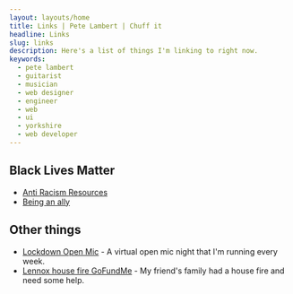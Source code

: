 ```yaml
---
layout: layouts/home
title: Links | Pete Lambert | Chuff it
headline: Links
slug: links
description: Here's a list of things I'm linking to right now.
keywords:
  - pete lambert
  - guitarist
  - musician
  - web designer
  - engineer
  - web
  - ui
  - yorkshire
  - web developer
---
```


## Black Lives Matter

* [Anti Racism Resources](https://bit.ly/ANTIRACISMRESOURCES)
* [Being an ally](https://sojo.net/articles/our-white-friends-desiring-be-allies)

## Other things
* [Lockdown Open Mic](https://lockdownopenmic.club) - A virtual open mic night that I'm running every week.
* [Lennox house fire GoFundMe](https://www.gofundme.com/f/drxd9-emergency-help) - My friend's family had a house fire and need some help.
